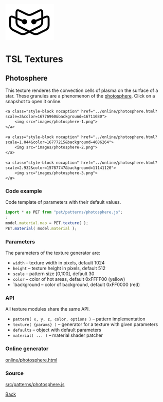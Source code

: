<img class="logo" src="../assets/logo/logo.png">


# TSL Textures


## Photosphere
This texture renderes the convection cells of plasma on the
surface of a star. These granules are a phenomenon of the
[photosphere](https://en.wikipedia.org/wiki/Photosphere).
Click on a snapshot to open it online.

<p class="gallery">

	<a class="style-block nocaption" href="../online/photosphere.html?scale=2&color=16776960&background=16711680">
		<img src="images/photosphere-1.png">
	</a>

	<a class="style-block nocaption" href="../online/photosphere.html?scale=1.044&color=16777215&background=4686264">
		<img src="images/photosphere-2.png">
	</a>
	
	<a class="style-block nocaption" href="../online/photosphere.html?scale=2.932&color=15787747&background=11141120">
		<img src="images/photosphere-3.png">
	</a>

</p>


### Code example

Code template of parameters with their default values.

```js
import * as PET from "pet/patterns/photosphere.js";
:
model.material.map = PET.texture( );
PET.material( model.material );
```


### Parameters

The parameters of the texture generator are:

* `width` &ndash; texture width in pixels, default 1024
* `height` &ndash; texture height in pixels, default 512
* `scale` &ndash; pattern size [0,100], default 30
* `color` &ndash; color of hot areas, default 0xFFFF00 (yellow)
* `background &ndash; color of background, default 0xFF0000 (red)


### API

All texture modules share the same API.

* `pattern( x, y, z, color, options )` &ndash; pattern implementation
* `texture( {params} )` &ndash; generator for a texture with given parameters
* `defaults` &ndash; object with default parameters
* `material( ... )` &ndash; material shader patcher


### Online generator

[online/photosphere.html](../online/photosphere.html)


### Source

[src/patterns/photosphere.js](https://github.com/boytchev/texture-generator/blob/main/src/patterns/photosphere.js)


		
<div class="footnote">
	<a href="#" onclick="window.history.back(); return false;">Back</a>
</div>